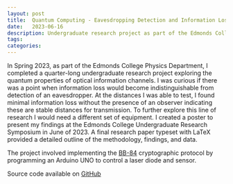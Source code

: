 ```yaml
---
layout: post
title:  Quantum Computing - Eavesdropping Detection and Information Loss in Optical Networks
date:   2023-06-16
description: Undergraduate research project as part of the Edmonds College Physics Department
tags:
categories:
---
```


In Spring 2023, as part of the Edmonds College Physics Department, I completed a quarter-long undergraduate research project exploring the quantum properties of optical information channels. I was curious if there was a point when information loss would become indistinguishable from detection of an eavesdropper. At the distances I was able to test, I found minimal information loss without the presence of an observer indicating these are stable distances for transmission. To further explore this line of research I would need a different set of equipment. I created a poster to present my findings at the Edmonds College Undergraduate Research Symposium in June of 2023. A final research paper typeset with LaTeX provided a detailed outline of the methodology, findings, and data.

The project involved implementing the [BB-84](https://en.wikipedia.org/wiki/BB84) cryptographic protocol by programming an Arduino UNO to control a laser diode and sensor. 

Source code available on [GitHub](https://github.com/Didgety/QKD_Principles_Demo/)

<div style="max-width: 800px; width: 100%; height: auto; margin: auto;">
  <object 
    data="/assets/pdf/spr2023_qkd_ugr_poster.pdf" 
    type="application/pdf" 
    style="width: 100%; height: 700px; border: none;">
  </object>
</div>

<div style="max-width: 800px; width: 100%; height: auto; margin: auto;">
  <object 
    data="/assets/pdf/spr2023_qkd_ugr_paper.pdf" 
    type="application/pdf" 
    style="width: 100%; height: 700px; border: none;">
  </object>
</div>